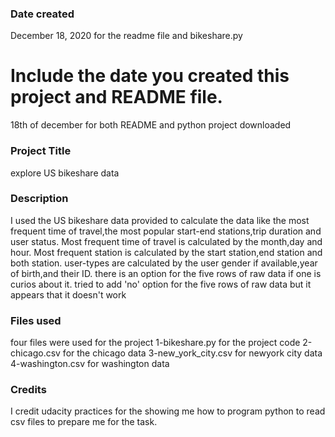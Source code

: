 ### Date created

December ‎18, ‎2020 for the readme file and bikeshare.py 

Include the date you created this project and README file.
=======
18th of december for both README and python project downloaded

### Project Title
explore US bikeshare data

### Description
I used the US bikeshare data provided to calculate the data like the most frequent time of travel,the most popular start-end stations,trip duration and user status. 
Most frequent time of travel is calculated by the month,day and hour. Most frequent station is calculated by the start station,end station and both station. 
user-types are calculated by the user gender if available,year of birth,and their ID. 
there is an option for the five rows of raw data if one is curios about it.
tried to add 'no' option for the five rows of raw data but it appears that it doesn't work 
### Files used
four files were used for the project
1-bikeshare.py for the project code
2-chicago.csv for the chicago data
3-new_york_city.csv for newyork city data
4-washington.csv for washington data
### Credits
I credit udacity practices for the showing me how to program python to read csv files to prepare me for the task.
